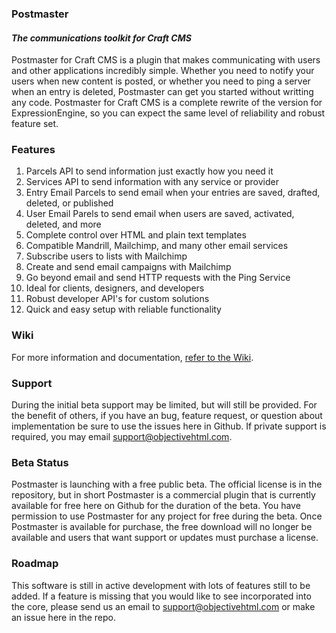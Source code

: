 ### Postmaster

#### *The communications toolkit for Craft CMS*

Postmaster for Craft CMS is a plugin that makes communicating with users and other applications incredibly simple. Whether you need to notify your users when new content is posted, or whether you need to ping a server when an entry is deleted, Postmaster can get you started without writting any code. Postmaster for Craft CMS is a complete rewrite of the version for ExpressionEngine, so you can expect the same level of reliability and robust feature set.

### Features

1. Parcels API to send information just exactly how you need it
2. Services API to send information with any service or provider
3. Entry Email Parcels to send email when your entries are saved, drafted, deleted, or published
4. User Email Parels to send email when users are saved, activated, deleted, and more
5. Complete control over HTML and plain text templates
6. Compatible Mandrill, Mailchimp, and many other email services
7. Subscribe users to lists with Mailchimp
8. Create and send email campaigns with Mailchimp
9. Go beyond email and send HTTP requests with the Ping Service
10. Ideal for clients, designers, and developers
11. Robust developer API's for custom solutions
12. Quick and easy setup with reliable functionality

### Wiki

For more information and documentation, [refer to the Wiki](https://github.com/objectivehtml/Postmaster-for-Craft-CMS/wiki).

### Support

During the initial beta support may be limited, but will still be provided. For the benefit of others, if you have an bug, feature request, or question about implementation be sure to use the issues here in Github. If private support is required, you may email [support@objectivehtml.com](mailto:support@objectivehtml.com).

### Beta Status

Postmaster is launching with a free public beta. The official license is in the repository, but in short Postmaster is a commercial plugin that is currently available for free here on Github for the duration of the beta. You have permission to use Postmaster for any project for free during the beta. Once Postmaster is available for purchase, the free download will no longer be available and users that want support or updates must purchase a license.

### Roadmap

This software is still in active development with lots of features still to be added. If a feature is missing that you would like to see incorporated into the core, please send us an email to [support@objectivehtml.com](mailto:support@objectivehtml.com) or make an issue here in the repo.
